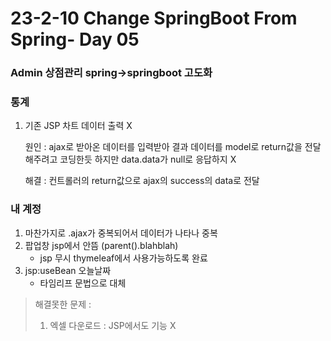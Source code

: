 # 23-2-10 Change SpringBoot From Spring- Day 05

### Admin 상점관리 spring->springboot 고도화

### 통계

1. 기존 JSP 차트 데이터 출력 X 

   원인 : ajax로 받아온 데이터를 입력받아 결과 데이터를 model로 return값을 전달해주려고 코딩한듯 하지만 data.data가 null로 응답하지 X

   해결 : 컨트롤러의 return값으로 ajax의 success의 data로 전달 

### 내 계정

1. 마찬가지로 .ajax가 중복되어서 데이터가 나타나 중복
2. 팝업창 jsp에서 안뜸 (parent().blahblah)
   - jsp 무시 thymeleaf에서 사용가능하도록 완료
3. jsp:useBean 오늘날짜
   - 타임리프 문법으로 대체

> 해결못한 문제 : 
>
> 1. 엑셀 다운로드 : JSP에서도 기능 X  
